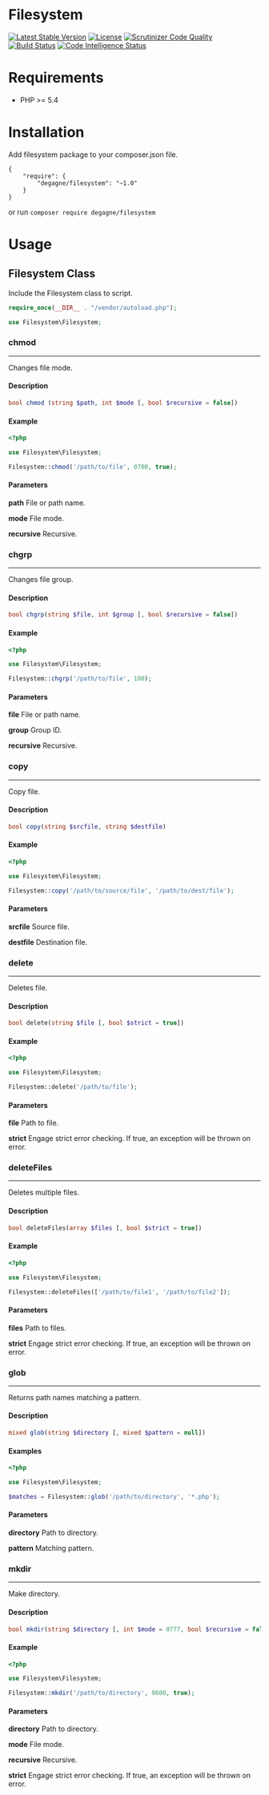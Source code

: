 
Filesystem
==========

[![Latest Stable Version](https://img.shields.io/packagist/v/degagne/filesystem.svg?style=flat-square)](https://packagist.org/packages/degagne/filesystem) [![License](https://poser.pugx.org/degagne/filesystem/license)](https://packagist.org/packages/degagne/filesystem) [![Scrutinizer Code Quality](https://scrutinizer-ci.com/g/degagne/filesystem/badges/quality-score.png?b=master)](https://scrutinizer-ci.com/g/degagne/filesystem/?branch=master) [![Build Status](https://scrutinizer-ci.com/g/degagne/filesystem/badges/build.png?b=master)](https://scrutinizer-ci.com/g/degagne/filesystem/build-status/master) [![Code Intelligence Status](https://scrutinizer-ci.com/g/degagne/filesystem/badges/code-intelligence.svg?b=master)](https://scrutinizer-ci.com/code-intelligence)

Requirements
============

* PHP >= 5.4

Installation
============

Add filesystem package to your composer.json file.
```
{
    "require": {
        "degagne/filesystem": "~1.0"
    }
}
```

or run
```composer require degagne/filesystem```

Usage
=====
## Filesystem Class

Include the Filesystem class to script.
```php
require_once(__DIR__ . "/vendor/autoload.php");

use Filesystem\Filesystem;
```

### chmod
----------

Changes file mode.

#### Description
```php
bool chmod (string $path, int $mode [, bool $recursive = false])
```

#### Example
```php
<?php

use Filesystem\Filesystem;

Filesystem::chmod('/path/to/file', 0700, true);
```
#### Parameters

**path**
File or path name.

**mode**
File mode.

**recursive**
Recursive.

### chgrp
----------

Changes file group.

#### Description
```php
bool chgrp(string $file, int $group [, bool $recursive = false])
```

#### Example
```php
<?php

use Filesystem\Filesystem;

Filesystem::chgrp('/path/to/file', 100);
```

#### Parameters

**file**
File or path name.

**group**
Group ID.

**recursive**
Recursive.

### copy
----------
Copy file.

#### Description
```php
bool copy(string $srcfile, string $destfile)
```
#### Example
```php
<?php

use Filesystem\Filesystem;

Filesystem::copy('/path/to/source/file', '/path/to/dest/file');
```
#### Parameters

**srcfile**
Source file.

**destfile**
Destination file.

### delete
------
Deletes file.

#### Description
```php
bool delete(string $file [, bool $strict = true])
```

#### Example
```php
<?php

use Filesystem\Filesystem;

Filesystem::delete('/path/to/file');
```

#### Parameters

**file**
Path to file.

**strict**
Engage strict error checking. If true, an exception will be thrown on error.

### deleteFiles
----------
Deletes multiple files.

#### Description
```php
bool deleteFiles(array $files [, bool $strict = true])
```

#### Example
```php
<?php

use Filesystem\Filesystem;

Filesystem::deleteFiles(['/path/to/file1', '/path/to/file2']);
```

#### Parameters
**files**
Path to files.

**strict**
Engage strict error checking. If true, an exception will be thrown on error.

### glob
----------
Returns path names matching a pattern.

#### Description
```php
mixed glob(string $directory [, mixed $pattern = null])
```

#### Examples
```php
<?php

use Filesystem\Filesystem;

$matches = Filesystem::glob('/path/to/directory', '*.php');
```

#### Parameters

**directory**
Path to directory.

**pattern**
Matching pattern.

### mkdir
----------
Make directory.

#### Description
```php
bool mkdir(string $directory [, int $mode = 0777, bool $recursive = false, bool $strict = true])
```

#### Example
```php
<?php

use Filesystem\Filesystem;

Filesystem::mkdir('/path/to/directory', 0600, true);
```

#### Parameters

**directory**
Path to directory.

**mode**
File mode.

**recursive**
Recursive.

**strict**
Engage strict error checking. If true, an exception will be thrown on error.

